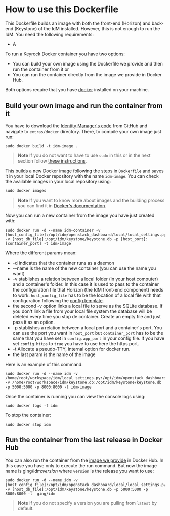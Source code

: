 # How to use this Dockerfile

This Dockerfile builds an image with both the front-end (Horizon) and back-end (Keystone) of the IdM installed. However, this is not enough to run the IdM. You need the following requirements:

- A

To run a Keyrock Docker container you have two options: 

- You can build your own image using the Dockerfile we provide and then run the container from it or
- You can run the container directly from the image we provide in Docker Hub.

Both options require that you have [docker](https://docs.docker.com/installation/) installed on your machine.

## Build your own image and run the container from it

You have to download the [Identity Manager's code](https://github.com/ging/fiware-idm) from GitHub and navigate to `extras/docker` directory. There, to compile your own image just run:

	sudo docker build -t idm-image .


> **Note**
> If you do not want to have to use `sudo` in this or in the next section follow [these instructions](https://docs.docker.com/installation/ubuntulinux/#create-a-docker-group).

This builds a new Docker image following the steps in `Dockerfile` and saves it in your local Docker repository with the name `idm-image`. You can check the available images in your local repository using: 

	sudo docker images


> **Note**
> If you want to know more about images and the building process you can find it in [Docker's documentation](https://docs.docker.com/userguide/dockerimages/).

Now you can run a new container from the image you have just created with:


	sudo docker run -d --name idm-container -v [host_config_file]:/opt/idm/openstack_dashboard/local/local_settings.py -v [host_db_file]:/opt/idm/keystone/keystone.db -p [host_port]:[container_port] -t idm-image


Where the different params mean: 

* -d indicates that the container runs as a daemon
* --name is the name of the new container (you can use the name you want)
* -v stablishes a relation between a local folder (in your host computer) and a container's folder. In this case it is used to pass to the container the configuration file that Horizon (the IdM front-end component) needs to work. `host_config_file` has to be the location of a local file with that configuration following the [config template](https://github.com/ging/horizon/blob/master/openstack_dashboard/local/local_settings.py.example).
* the second -v option links a local file to serve as the SQLite database. If you don't link a file from your local file system the database will be deleted every time you stop de container. Create an empty file and just pass it as an option.
* -p stablishes a relation between a local port and a container's port. You can use the port you want in `host_port` but `container_port` has to be the same that you have set in `config.app_port` in your config file. If you have set `config.https` to `true` you have to use here the https port.
* -t Allocate a pseudo-TTY, internal option for docker run.
* the last param is the name of the image


Here is an example of this command:

	sudo docker run -d --name idm -v /home/root/workspace/idm/local_settings.py:/opt/idm/openstack_dashboard/local/local_settings.py -v /home/root/workspace/idm/keystone.db:/opt/idm/keystone/keystone.db -p 5000:5000 -p 8000:8000 -t idm-image

Once the container is running you can view the console logs using: 

	sudo docker logs -f idm


To stop the container:

	sudo docker stop idm



## Run the container from the last release in Docker Hub

You can also run the container from the [image we provide](https://hub.docker.com/r/ging/idm/) in Docker Hub. In this case you have only to execute the run command. But now the image name is ging/idm:*version* where `version` is the release you want to use:

	sudo docker run -d --name idm -v [host_config_file]:/opt/idm/openstack_dashboard/local/local_settings.py -v [host_db_file]:/opt/idm/keystone/keystone.db -p 5000:5000 -p 8000:8000 -t  ging/idm

> **Note**
> If you do not specify a version you are pulling from `latest` by default.